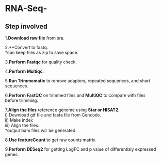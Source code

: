 # RNA-Seq-

## Step involved 

1.**Download raw file** from sra.   

2.**Convert to fastq.   
 *can keep files as zip to save space.   
 
3.**Perform Fastqc** for quality check.   

4.**Perform Multiqc**.   

5.**Run Trimmomatic** to remove adaptors, repeated sequences, and short sequences.   

6.**Perform FastQC** on trimmed files and  **MultiQC** to compare with files before trimming.    

7.**Align the files** reference genome using **Star or HISAT2**.   
  i) Download gtf file and fasta file from Gencode.   
  ii) Make index     
  iii) Align the files.  
  *output bam files will be generated.   
  
8.**Use featureCount** to get raw counts matrix.   

9.**Perform DESeq2** for getting LogFC and p value of differentialy expressed genes.    
